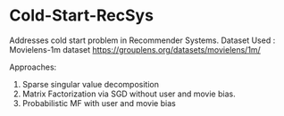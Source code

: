# Cold-Start-RecSys

Addresses cold start problem in Recommender Systems.
Dataset Used  : Movielens-1m dataset https://grouplens.org/datasets/movielens/1m/

Approaches:

1. Sparse singular value decomposition
2. Matrix Factorization via SGD without user and movie bias.
3. Probabilistic MF with user and movie bias

